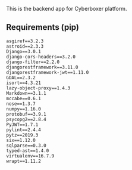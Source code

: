 This is the backend app for Cyberboxer platform.

## Requirements (pip)

    asgiref==3.2.3
    astroid==2.3.3
    Django==3.0.1
    django-cors-headers==3.2.0
    django-filter==2.2.0
    djangorestframework==3.11.0
    djangorestframework-jwt==1.11.0
    GDAL==2.3.2
    isort==4.3.21
    lazy-object-proxy==1.4.3
    Markdown==3.1.1
    mccabe==0.6.1
    nose==1.3.7
    numpy==1.16.0
    protobuf==3.9.1
    psycopg2==2.8.4
    PyJWT==1.7.1
    pylint==2.4.4
    pytz==2019.3
    six==1.12.0
    sqlparse==0.3.0
    typed-ast==1.4.0
    virtualenv==16.7.9
    wrapt==1.11.2
